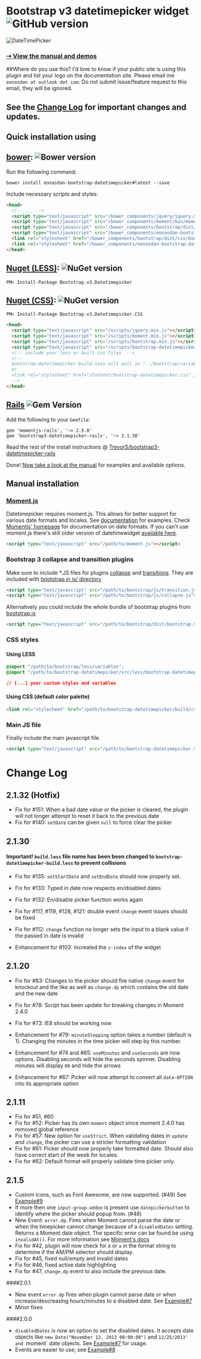 # Bootstrap v3 datetimepicker widget ![GitHub version](https://badge.fury.io/gh/Eonasdan%2Fbootstrap-datetimepicker.png)

![DateTimePicker](http://i.imgur.com/nfnvh5g.png)

### [⇢ View the manual and demos](http://eonasdan.github.io/bootstrap-datetimepicker/)

##Where do you use this?
I'd love to know if your public site is using this plugin and list your logo on the documentation site. Please email me `eonasdan at outlook dot com`. Do not submit issue/feature request to this email, they will be ignored.

## See the [Change Log](#change-log) for important changes and updates.

## Quick installation using

## [bower](http://bower.io): ![Bower version](https://badge.fury.io/bo/eonasdan-bootstrap-datetimepicker.png)

Run the following command:
```
bower install eonasdan-bootstrap-datetimepicker#latest --save
```

Include necessary scripts and styles:
```html
<head>
  <!-- ... -->
  <script type="text/javascript" src="/bower_components/jquery/jquery.min.js"></script>
  <script type="text/javascript" src="/bower_components/moment/min/moment.min.js"></script>
  <script type="text/javascript" src="/bower_components/bootstrap/dist/js/bootstrap.min.js"></script>
  <script type="text/javascript" src="/bower_components/eonasdan-bootstrap-datetimepicker/build/js/bootstrap-datetimepicker.min.js"></script>
  <link rel="stylesheet" href="/bower_components/bootstrap/dist/css/bootstrap.min.css" />
  <link rel="stylesheet" href="/bower_components/eonasdan-bootstrap-datetimepicker/build/css/bootstrap-datetimepicker.min.css" />
</head>
```

## [Nuget (LESS)](https://www.nuget.org/packages/Bootstrap.v3.Datetimepicker/): ![NuGet version](https://badge.fury.io/nu/Bootstrap.v3.Datetimepicker.png)
```
PM> Install-Package Bootstrap.v3.Datetimepicker
```

## [Nuget (CSS)](https://www.nuget.org/packages/Bootstrap.v3.Datetimepicker.CSS/): ![NuGet version](https://badge.fury.io/nu/Bootstrap.v3.Datetimepicker.CSS.png)
```
PM> Install-Package Bootstrap.v3.Datetimepicker.CSS
```

```html
<head>
  <script type="text/javascript" src="/scripts/jquery.min.js"></script>
  <script type="text/javascript" src="/scripts/moment.min.js"></script>
  <script type="text/javascript" src="/scripts/bootstrap.min.js"></script>
  <script type="text/javascript" src="/scripts/bootstrap-datetimepicker.min.js"></script>
  <!-- include your less or built css files  -->
  <!-- 
  bootstrap-datetimepicker-build.less will pull in "../bootstrap/variables.less" and "bootstrap-datetimepicker.less";
  or
  <link rel="stylesheet" href="/Content/bootstrap-datetimepicker.css" />
  -->
</head>
```

## [Rails](http://rubygems.org/gems/bootstrap3-datetimepicker-rails) ![Gem Version](https://badge.fury.io/rb/bootstrap3-datetimepicker-rails.png)

Add the following to your `Gemfile`:
```
gem 'momentjs-rails', '~> 2.5.0'
gem 'bootstrap3-datetimepicker-rails', '~> 2.1.30'
```
Read the rest of the install instructions @ 
[TrevorS/bootstrap3-datetimepicker-rails](https://github.com/TrevorS/bootstrap3-datetimepicker-rails)

Done! [Now take a look at the manual](http://eonasdan.github.io/bootstrap-datetimepicker/) for examples and available options.


## Manual installation

### [Moment.js](https://github.com/moment/moment)
Datetimepicker requires moment.js. This allows for better support for various date formats and locales. See [documentation](http://eonasdan.github.io/bootstrap-datetimepicker/) for examples. Check [Momentjs' homepage](http://momentjs.com/) for documentation on date formats. If you can't use moment.js there's still older version of datetimewidget [available here](https://github.com/Eonasdan/bootstrap-datetimepicker/tree/version1). 

```html
<script type="text/javascript" src="/path/to/moment.js"></script>
```

### Bootstrap 3 collapse and transition plugins
Make sure to include *.JS files for plugins [collapse](http://getbootstrap.com/javascript/#collapse) and [transitions](http://getbootstrap.com/javascript/#transitions). They are included with [bootstrap in js/ directory](https://github.com/twbs/bootstrap/tree/master/js)

```html
<script type="text/javascript" src="/path/to/bootstrap/js/transition.js"></script>
<script type="text/javascript" src="/path/to/bootstrap/js/collapse.js"></script>
```

Alternatively you could include the whole bundle of bootstrap plugins from [bootstrap.js](https://github.com/twbs/bootstrap/tree/master/dist/js)

```html
<script type="text/javascript" src="/path/to/bootstrap/dist/bootstrap.min.js"></script>
```


### CSS styles

#### Using LESS
```css
@import "/path/to/bootstrap/less/variables";
@import "/path/to/bootstrap-datetimepicker/src/less/bootstrap-datetimepicker";

// [...] your custom styles and variables
```

#### Using CSS (default color palette)
```html
<link rel="stylesheet" href="/path/to/bootstrap-datetimepicker/build/css/bootstrap-datetimepicker.min.css" />
```

### Main JS file

Finally include the main javascript file.
```html
<script type="text/javascript" src="/path/to/bootstrap-datetimepicker.min.js"></script>
```

# Change Log

## 2.1.32 (Hotfix)

* Fix for #151: When a bad date value or the picker is cleared, the plugin will not longer attempt to reset it back to the previous date
* Fix for #140: `setDate` can be given `null` to force clear the picker

## 2.1.30
#### Important! `build.less` file name has been been changed to `bootstrap-datetimepicker-build.less` to prevent collisions

* Fix for #135: `setStartDate` and `setEndDate` should now properly set.
* Fix for #133: Typed in date now respects en/disabled dates
* Fix for #132: En/disable picker function works again
* Fix for #117, #119, #128, #121: double event `change` event issues should be fixed
* Fix for #112: `change` function no longer sets the input to a blank value if the passed in date is invalid

* Enhancement for #103: Increated the `z-index` of the widget

## 2.1.20
* Fix for #83: Changes to the picker should fire native `change` event for knockout and the like as well as `change.dp` which contains the old date and the new date
* Fix for #78: Script has been update for breaking changes in Moment 2.4.0
* Fix for #73: IE8 should be working now

* Enhancement for #79: `minuteStepping` option takes a number (default is 1). Changing the minutes in the time picker will step by this number.
* Enhancement for #74 and #65: `useMinutes` and `useSeconds` are now options. Disabling seconds will hide the seconds spinner. Disabling minutes will display `00` and hide the arrows
* Enhancement for #67: Picker will now attempt to convert all `data-OPTION` into its appropriate option

## 2.1.11
* Fix for #51, #60
* Fix for #52: Picker has its own `moment` object since moment 2.4.0 has removed global reference
* Fix for #57: New option for `useStrict`. When validating dates in `update` and `change`, the picker can use a stricter formatting validation
* Fix for #61: Picker should now properly take formatted date. Should also have correct start of the week for locales.
* Fix for #62: Default format will properly validate time picker only.

## 2.1.5
* Custom icons, such as Font Awesome, are now supported. (#49)  See [Example#9](http://eonasdan.github.io/bootstrap-datetimepicker/#example9)
* If more then one `input-group-addon` is present use `datepickerbutton` to identify where the picker should popup from. (#48)
* New Event: `error.dp`. Fires when Moment cannot parse the date or when the timepicker cannot change because of a `disabledDates` setting. Returns a Moment date object. The specific error can be found be using `invalidAt()`. For more information see [Moment's docs](http://momentjs.com/docs/#/parsing/is-valid/)
* Fix for #42, plugin will now check for `A` or `a` in the format string to determine if the AM/PM selector should display.
* Fix for #45, fixed null/empty and invalid dates
* Fix for #46, fixed active date highlighting
* Fix for #47, `change.dp` event to also include the previous date.

####2.0.1
* New event `error.dp` fires when plugin cannot parse date or when increase/descreasing hours/minutes to a disabled date.  See [Example#7](http://eonasdan.github.io/bootstrap-datetimepicker/#example7)
* Minor fixes

####2.0.0
* `disabledDates` is now an option to set the disabled dates. It accepts date objects like `new Date("November 12, 2013 00:00:00")` and `12/25/2013' and `moment` date objects. See [Example#7](http://eonasdan.github.io/bootstrap-datetimepicker/#example7) for usage.
* Events are easier to use; see [Example#8](http://eonasdan.github.io/bootstrap-datetimepicker/#example8)

